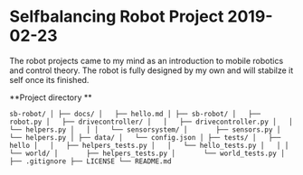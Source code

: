 # Selfbalancing Robot Project 2019-02-23

The robot projects came to my mind as an  introduction to mobile robotics and 
control theory. The robot is fully designed by my own and will stabilze it self 
once its finished.


**Project directory **

`sb-robot/
│
├── docs/
│   ├── hello.md
│
├── sb-robot/
│   ├── robot.py
│   ├── drivecontroller/
│   │   ├── drivecontroller.py
│   │   └── helpers.py
│   │
│   └── sensorsystem/
│       ├── sensors.py
│       └── helpers.py
│
├── data/
│   └── config.json
│
├── tests/
│   ├── hello
│   │   ├── helpers_tests.py
│   │   └── hello_tests.py
│   │
│   └── world/
│       ├── helpers_tests.py
│       └── world_tests.py
│
├── .gitignore
├── LICENSE
└── README.md`

